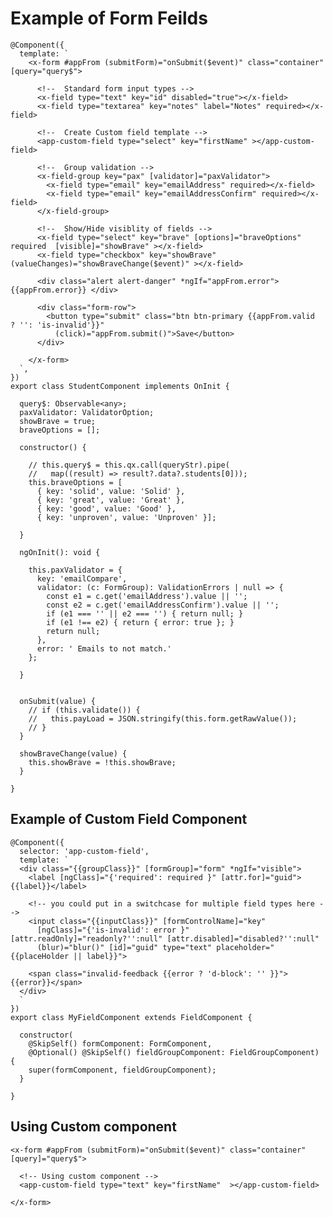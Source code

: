 # Example of Form Feilds

    @Component({
      template: `
        <x-form #appFrom (submitForm)="onSubmit($event)" class="container" [query="query$">

          <!--  Standard form input types -->
          <x-field type="text" key="id" disabled="true"></x-field>
          <x-field type="textarea" key="notes" label="Notes" required></x-field>

          <!--  Create Custom field template -->
          <app-custom-field type="select" key="firstName" ></app-custom-field>

          <!--  Group validation -->
          <x-field-group key="pax" [validator]="paxValidator">
            <x-field type="email" key="emailAddress" required></x-field>
            <x-field type="email" key="emailAddressConfirm" required></x-field>
          </x-field-group>

          <!--  Show/Hide visiblity of fields -->
          <x-field type="select" key="brave" [options]="braveOptions" required  [visible]="showBrave" ></x-field>
          <x-field type="checkbox" key="showBrave" (valueChanges)="showBraveChange($event)" ></x-field>

          <div class="alert alert-danger" *ngIf="appFrom.error">{{appFrom.error}} </div>

          <div class="form-row">
            <button type="submit" class="btn btn-primary {{appFrom.valid  ? '': 'is-invalid'}}"
              (click)="appFrom.submit()">Save</button>
          </div>

        </x-form>
      `,
    })
    export class StudentComponent implements OnInit {

      query$: Observable<any>;
      paxValidator: ValidatorOption;
      showBrave = true;
      braveOptions = [];

      constructor() {

        // this.query$ = this.qx.call(queryStr).pipe(
        //   map((result) => result?.data?.students[0]));
        this.braveOptions = [
          { key: 'solid', value: 'Solid' },
          { key: 'great', value: 'Great' },
          { key: 'good', value: 'Good' },
          { key: 'unproven', value: 'Unproven' }];

      }

      ngOnInit(): void {

        this.paxValidator = {
          key: 'emailCompare',
          validator: (c: FormGroup): ValidationErrors | null => {
            const e1 = c.get('emailAddress').value || '';
            const e2 = c.get('emailAddressConfirm').value || '';
            if (e1 === '' || e2 === '') { return null; }
            if (e1 !== e2) { return { error: true }; }
            return null;
          },
          error: ' Emails to not match.'
        };

      } 


      onSubmit(value) {
        // if (this.validate()) {
        //   this.payLoad = JSON.stringify(this.form.getRawValue());
        // }
      }

      showBraveChange(value) {
        this.showBrave = !this.showBrave;
      }

    }

## Example of Custom Field Component

    @Component({
      selector: 'app-custom-field',
      template: `
      <div class="{{groupClass}}" [formGroup]="form" *ngIf="visible">
        <label [ngClass]="{'required': required }" [attr.for]="guid">{{label}}</label>

        <!-- you could put in a switchcase for multiple field types here -->
        <input class="{{inputClass}}" [formControlName]="key"
          [ngClass]="{'is-invalid': error }" [attr.readOnly]="readonly?'':null" [attr.disabled]="disabled?'':null"
          (blur)="blur()" [id]="guid" type="text" placeholder="{{placeHolder || label}}">

        <span class="invalid-feedback {{error ? 'd-block': '' }}">{{error}}</span>
      </div>
      `
    })
    export class MyFieldComponent extends FieldComponent {

      constructor(
        @SkipSelf() formComponent: FormComponent,
        @Optional() @SkipSelf() fieldGroupComponent: FieldGroupComponent) {
        super(formComponent, fieldGroupComponent);
      }

    }

## Using Custom component

    <x-form #appFrom (submitForm)="onSubmit($event)" class="container" [query]="query$">

      <!-- Using custom component -->
      <app-custom-field type="text" key="firstName"  ></app-custom-field>

    </x-form>
